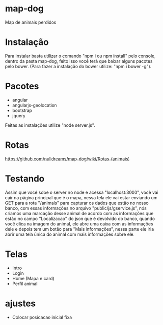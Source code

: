 # map-dog
Map de animais perdidos

# Instalação
Para instalar basta utilizar o comando "npm i ou npm install" pelo console, dentro da pasta map-dog, feito isso você terá que baixar alguns pacotes pelo bower. (Para fazer a instalação do bower utilize: "npm i bower -g").
# Pacotes
- angular
- angularjs-geolocation
- bootstrap
- jquery

Feitas as instalações utilize "node server.js".

# Rotas
 https://github.com/nulldreams/map-dog/wiki/Rotas-(animais)
 
# Testando
Assim que você sobe o server no node e acessa "localhost:3000", você vai cair na página principal que é o mapa, nessa tela ele vai estar enviando um GET para a rota "/animals" para capturar os dados que estão no nosso banco, com essas informações no arquivo "public/js/gservice.js", nós criamos uma marcação desse animal de acordo com as informações que estão no campo "Localizacao" do json que é devolvido do banco, quando você clica na imagem do animal, ele abre uma caixa com as informações dele e depois tem um botão para "Mais informações", nessa parte ele iria abrir uma tela única do animal com mais informações sobre ele.

# Telas
- Intro
- Login
- Home (Mapa e card)
- Perfil animal

# ajustes
- Colocar posicacao inicial fixa
